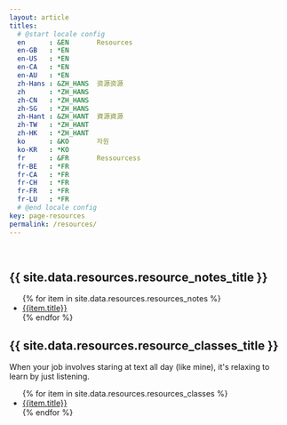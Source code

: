 ```yaml
---
layout: article
titles:
  # @start locale config
  en      : &EN       Resources
  en-GB   : *EN
  en-US   : *EN
  en-CA   : *EN
  en-AU   : *EN
  zh-Hans : &ZH_HANS  资源资源
  zh      : *ZH_HANS
  zh-CN   : *ZH_HANS
  zh-SG   : *ZH_HANS
  zh-Hant : &ZH_HANT  資源資源 
  zh-TW   : *ZH_HANT
  zh-HK   : *ZH_HANT
  ko      : &KO       자원 
  ko-KR   : *KO
  fr      : &FR       Ressourcess
  fr-BE   : *FR
  fr-CA   : *FR
  fr-CH   : *FR
  fr-FR   : *FR
  fr-LU   : *FR
  # @end locale config
key: page-resources
permalink: /resources/
---
```


<br />


<!--- Personal Notes, taken from _data/resources.yml --->

<h2> {{ site.data.resources.resource_notes_title }} </h2>
<ul>
{% for item in site.data.resources.resources_notes %}
<li><a href="{{item.url}}" alt="{{item.title}}">{{item.title}}</a></li>
{% endfor %}
</ul>


<!--- Free Online Classes, taken from _data/resources.yml --->

<h2> {{ site.data.resources.resource_classes_title }} </h2>
When your job involves staring at text all day (like mine), it's relaxing to learn by just listening. 
<ul>
{% for item in site.data.resources.resources_classes %}
<li><a href="{{item.url}}" alt="{{item.title}}">{{item.title}}</a></li>
{% endfor %}
</ul>
